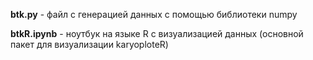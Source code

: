 **btk.py** - файл с генерацией данных с помощью библиотеки numpy

**btkR.ipynb** - ноутбук на языке R с визуализацией данных (основной пакет для визуализации karyoploteR)

